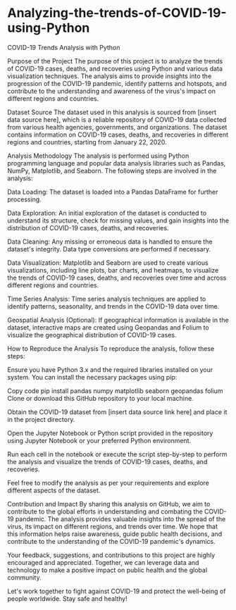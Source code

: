 # Analyzing-the-trends-of-COVID-19-using-Python

COVID-19 Trends Analysis with Python

Purpose of the Project
The purpose of this project is to analyze the trends of COVID-19 cases, deaths, and recoveries using Python and various data visualization techniques. The analysis aims to provide insights into the progression of the COVID-19 pandemic, identify patterns and hotspots, and contribute to the understanding and awareness of the virus's impact on different regions and countries.

Dataset Source
The dataset used in this analysis is sourced from [insert data source here], which is a reliable repository of COVID-19 data collected from various health agencies, governments, and organizations. The dataset contains information on COVID-19 cases, deaths, and recoveries in different regions and countries, starting from January 22, 2020.

Analysis Methodology
The analysis is performed using Python programming language and popular data analysis libraries such as Pandas, NumPy, Matplotlib, and Seaborn. The following steps are involved in the analysis:

Data Loading: The dataset is loaded into a Pandas DataFrame for further processing.

Data Exploration: An initial exploration of the dataset is conducted to understand its structure, check for missing values, and gain insights into the distribution of COVID-19 cases, deaths, and recoveries.

Data Cleaning: Any missing or erroneous data is handled to ensure the dataset's integrity. Data type conversions are performed if necessary.

Data Visualization: Matplotlib and Seaborn are used to create various visualizations, including line plots, bar charts, and heatmaps, to visualize the trends of COVID-19 cases, deaths, and recoveries over time and across different regions and countries.

Time Series Analysis: Time series analysis techniques are applied to identify patterns, seasonality, and trends in the COVID-19 data over time.

Geospatial Analysis (Optional): If geographical information is available in the dataset, interactive maps are created using Geopandas and Folium to visualize the geographical distribution of COVID-19 cases.

How to Reproduce the Analysis
To reproduce the analysis, follow these steps:

Ensure you have Python 3.x and the required libraries installed on your system. You can install the necessary packages using pip:

Copy code
pip install pandas numpy matplotlib seaborn geopandas folium
Clone or download this GitHub repository to your local machine.

Obtain the COVID-19 dataset from [insert data source link here] and place it in the project directory.

Open the Jupyter Notebook or Python script provided in the repository using Jupyter Notebook or your preferred Python environment.

Run each cell in the notebook or execute the script step-by-step to perform the analysis and visualize the trends of COVID-19 cases, deaths, and recoveries.

Feel free to modify the analysis as per your requirements and explore different aspects of the dataset.

Contribution and Impact
By sharing this analysis on GitHub, we aim to contribute to the global efforts in understanding and combating the COVID-19 pandemic. The analysis provides valuable insights into the spread of the virus, its impact on different regions, and trends over time. We hope that this information helps raise awareness, guide public health decisions, and contribute to the understanding of the COVID-19 pandemic's dynamics.

Your feedback, suggestions, and contributions to this project are highly encouraged and appreciated. Together, we can leverage data and technology to make a positive impact on public health and the global community.

Let's work together to fight against COVID-19 and protect the well-being of people worldwide. Stay safe and healthy!





